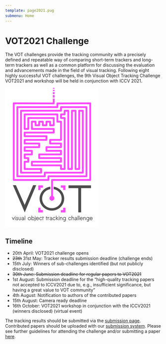 ```yaml
---
template: page2021.pug
submenu: Home
---
```


# VOT2021 Challenge

The VOT challenges provide the tracking community with a precisely defined and repeatable way of comparing short-term trackers and long-term trackers as well as a common platform for discussing the evaluation and advancements made in the field of visual tracking. 
Following eight highly successful VOT challenges, the 9th Visual Object Tracking Challenge VOT2021 and workshop will be held in conjunction with ICCV 2021.

<img class="logo float-right frame" src="../img/vot2021_logo_website_large.png" alt="VOT2021"  />

## Timeline

 * 20th April: VOT2021 challenge opens
 * <strike>23th</strike> 31st May: Tracker results submission deadline (challenge ends)
 * 15th July: Winners of sub-challenges identified (but not publicly disclosed)
 * <strike>30th June: Submission deadline for regular papers to VOT2021</strike>
 * 1st August: Submission deadline for the “high-quality tracking papers not accepted to ICCV2021 due to, e.g., insufficient significance, but having a great value to VOT community”
 * 4th August: Notification to authors of the contributed papers
 * 15th August: Camera ready deadline
 * 16th October: VOT2021 workshop in conjunction with the ICCV2021 (winners disclosed) (virtual event)

The tracking results should be submitted via the [submission page](https://submit.votchallenge.net/).
Contributed papers should be uploaded with our [submission system](https://cmt3.research.microsoft.com/VOT2021/).
Please see further guidelines for attending the challenge and/or submitting a paper [here](participation.html).


<!--
## Sponsors

The VOT2020 workshop was sposored by the Faculty of Computer and Information Science, University of Ljubljana.

<div class="spotlight">
<a href="http://www.fri.uni-lj.si/"><img src="/img/org/logo_ljubljana.png" width="150px"/></a>
</div>

-->
